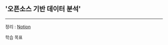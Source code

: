 
##  '오픈소스 기반 데이터 분석' 
---

정리 : [Notion](https://ubiquitous-woodpecker-cc5.notion.site/26a8e71b864f8009bbfae5b53c177d1f?source=copy_link)

학습 목표
